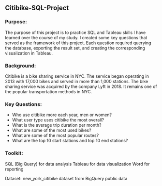 ## Citibike-SQL-Project

### Purpose:
The purpose of this project is to practice SQL and Tableau skills I have learned over the course of my study. I created some key questions that served as the framework of this project. Each question required querying the database, exporting the result set, and creating the corresponding visualization in Tableau.

### Background:
Citibike is a bike sharing service in NYC. The service began operating in 2013 with 17,000 bikes and served in more than 1,000 stations. The bike sharing service was acquired by the company Lyft in 2018. It remains one of the popular transportation methods in NYC.

### Key Questions:
- Who use citibike more each year, men or women?
- What user type uses citibike the most overall? 
- What is the average trip duration per month? 
- What are some of the most used bikes? 
- What are some of the most popular routes? 
- What are the top 10 start stations and top 10 end stations? 

### Toolkit:
SQL (Big Query) for data analysis
Tableau for data visualization
Word for reporting

Dataset:
new_york_citibike dataset from BigQuery public data
